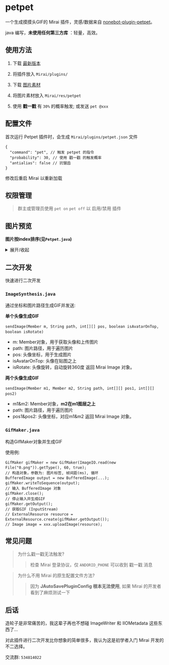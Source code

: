 # petpet

一个生成摸摸头GIF的 Mirai 插件，灵感/数据来自 [nonebot-plugin-petpet](https://github.com/noneplugin/nonebot-plugin-petpet)。

java 编写，**未使用任何第三方库** ：轻量，高效。

## 使用方法

1. 下载 [最新版本](https://github.com/Dituon/petpet/releases/)

2. 将插件放入 `Mirai/plugins/`

3. 下载 [图片素材](https://github.com/Dituon/petpet/tree/main/res/petpet)

4. 将图片素材放入 `Mirai/res/petpet`

5. 使用 **戳一戳** 有 `30%` 的概率触发; 或发送 `pet @xxx`

## 配置文件

首次运行 Petpet 插件时，会生成 `Mirai/plugins/petpet.json` 文件

```
{
  "command": "pet", // 触发 petpet 的指令
  "probability": 30, // 使用 戳一戳 的触发概率
  "antialias": false // 抗锯齿
}
```

修改后重启 Mirai 以重新加载

## 权限管理

> 群主或管理员使用 `pet on` `pet off` 以 启用/禁用 插件

## 图片预览

**图片按index排序(见`Petpet.java`)**

<details>
<summary>展开/收起</summary>

![image](img/0.gif)

![image](img/1.gif)

![image](img/2.gif)

![image](img/3.gif)

![image](img/4.gif)

![image](img/5.gif)

![image](img/6.gif)

![image](img/7.gif)

![image](img/8.gif)

![image](img/9.gif)

![image](img/10.gif)

![image](img/11.gif)

![image](img/12.gif)

![image](img/13.gif)

</details>

## 二次开发

快速进行二次开发

### `ImageSynthesis.java`

通过坐标和图片路径生成GIF并发送:

**单个头像生成GIF**

`sendImage(Member m, String path, int[][] pos, boolean isAvatarOnTop, boolean isRotate)`

- m: Member对象，用于获取头像和上传图片
- path: 图片路径，用于遍历图片
- pos: 头像坐标，用于生成图片
- isAvatarOnTop: 头像在贴图之上
- isRotate: 头像旋转，自动旋转360度
返回 Mirai Image 对象。

**两个头像生成GIF**

`sendImage(Member m1, Member m2, String path, int[][] pos1, int[][] pos2)`

- m1&m2: Member对象，**m2在m1图层之上**
- path: 图片路径，用于遍历图片
- pos1&pos2: 头像坐标，对应m1&m2
返回 Mirai Image 对象。

### `GifMaker.java`

构造GifMaker对象并生成GIF

使用例:

```
GifMaker gifMaker = new GifMaker(ImageIO.read(new File("0.png")).getType(), 60, true);
// 构造对象，参数为: 图片标签, 帧间距(ms), 循环
BufferedImage output = new BufferedImage(...);
gifMaker.writeToSequence(output);
// 输入 BufferedImage 对象
gifMaker.close();
// 停止输入并生成GIF
gifMaker.getOutput();
// 获取GIF (InputStream)
// ExternalResource resource = ExternalResource.create(gifMaker.getOutput());
// Image image = xxx.uploadImage(resource);
```

## 常见问题

> 为什么戳一戳无法触发?
>> 检查 Mirai 登录协议，仅 `ANDORID_PHONE` 可以收到 戳一戳 消息

> 为什么不用 Mirai 的原生配置文件方法?
>> 因为 **JAutoSavePluginConfig 根本无法使用**, 如果 Mirai 的开发者看到了麻烦测试一下

## 后话

造轮子是非常痛苦的，我这辈子再也不想碰 ImageWriter 和 IIOMetadata 这些东西了...

对此插件进行二次开发比你想象的简单很多，我认为这是初学者入门 Mirai 开发的不二选择。

交流群: `534814022`

